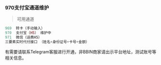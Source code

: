 ### 970支付宝通道维护


> 可用通道



```php
969  转卡（手动输入）
970  支付宝（H5） 维护中
971  微信（话费H5）
三要素实时代付接口 （姓名+身份证号+卡号+金额）

```

有需要请联系Telegram客服进行开通，非BBIN商家请出示平台地址，测试账号等相关信息。

